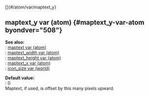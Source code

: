 []{#/atom/var/maptext_y}    
## maptext_y var (atom) {#maptext_y-var-atom byondver="508"}    
**See also:**    
:   [maptext var (atom)](ref/atom/var/maptext)    
:   [maptext_width var (atom)](ref/atom/var/maptext_width)    
:   [maptext_height var (atom)](ref/atom/var/maptext_height)    
:   [maptext_x var (atom)](ref/atom/var/maptext_x)    
:   [icon_size var (world)](ref/world/var/icon_size)    
<!-- -->    
**Default value:**    
:   0    
Maptext, if used, is offset by this many pixels upward.  